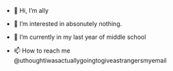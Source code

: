 - 👋 Hi, I’m ally
- 👀 I’m interested in absonutely nothing.
- 🌱 I’m currently in my last year of middle school

- 📫 How to reach me @uthoughtiwasactuallygoingtogiveastrangersmyemail

<!---
Urmom918/Urmom918 is a ✨ special ✨ repository because its `README.md` (this file) appears on your GitHub profile.
You can click the Preview link to take  look at your changes.
--->
